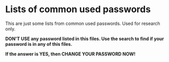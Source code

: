 # Lists of common used passwords

This are just some lists from common used passwords.
Used for research only. 


**DON'T USE any password listed in this files. Use the search to find if your password is in any of this files.**

**If the answer is YES, then CHANGE YOUR PASSWORD NOW!**

